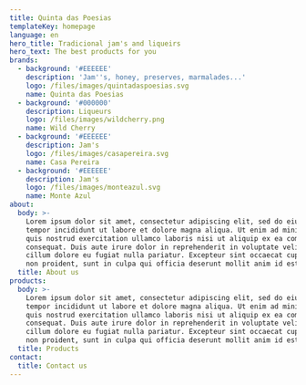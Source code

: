 ```yaml
---
title: Quinta das Poesias
templateKey: homepage
language: en
hero_title: Tradicional jam's and liqueirs
hero_text: The best products for you
brands:
  - background: '#EEEEEE'
    description: 'Jam''s, honey, preserves, marmalades...'
    logo: /files/images/quintadaspoesias.svg
    name: Quinta das Poesias
  - background: '#000000'
    description: Liqueurs
    logo: /files/images/wildcherry.png
    name: Wild Cherry
  - background: '#EEEEEE'
    description: Jam's
    logo: /files/images/casapereira.svg
    name: Casa Pereira
  - background: '#EEEEEE'
    description: Jam's
    logo: /files/images/monteazul.svg
    name: Monte Azul
about:
  body: >-
    Lorem ipsum dolor sit amet, consectetur adipiscing elit, sed do eiusmod
    tempor incididunt ut labore et dolore magna aliqua. Ut enim ad minim veniam,
    quis nostrud exercitation ullamco laboris nisi ut aliquip ex ea commodo
    consequat. Duis aute irure dolor in reprehenderit in voluptate velit esse
    cillum dolore eu fugiat nulla pariatur. Excepteur sint occaecat cupidatat
    non proident, sunt in culpa qui officia deserunt mollit anim id est laborum.
  title: About us
products:
  body: >-
    Lorem ipsum dolor sit amet, consectetur adipiscing elit, sed do eiusmod
    tempor incididunt ut labore et dolore magna aliqua. Ut enim ad minim veniam,
    quis nostrud exercitation ullamco laboris nisi ut aliquip ex ea commodo
    consequat. Duis aute irure dolor in reprehenderit in voluptate velit esse
    cillum dolore eu fugiat nulla pariatur. Excepteur sint occaecat cupidatat
    non proident, sunt in culpa qui officia deserunt mollit anim id est laborum.
  title: Products
contact:
  title: Contact us
---
```


